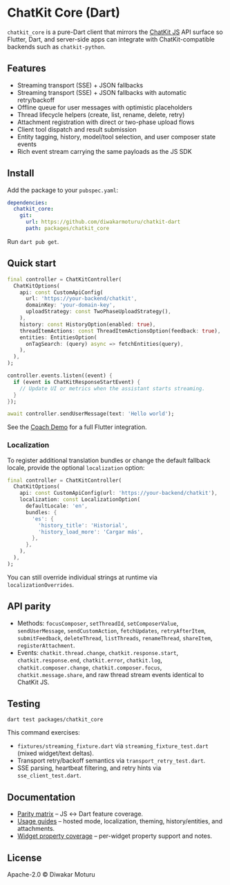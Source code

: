 # ChatKit Core (Dart)

`chatkit_core` is a pure-Dart client that mirrors the [ChatKit JS](https://github.com/openai/chatkit-js) API surface so Flutter, Dart, and server-side apps can integrate with ChatKit-compatible backends such as `chatkit-python`.

## Features

- Streaming transport (SSE) + JSON fallbacks
- Streaming transport (SSE) + JSON fallbacks with automatic retry/backoff
- Offline queue for user messages with optimistic placeholders
- Thread lifecycle helpers (create, list, rename, delete, retry)
- Attachment registration with direct or two-phase upload flows
- Client tool dispatch and result submission
- Entity tagging, history, model/tool selection, and user composer state events
- Rich event stream carrying the same payloads as the JS SDK

## Install

Add the package to your `pubspec.yaml`:

```yaml
dependencies:
  chatkit_core:
    git:
      url: https://github.com/diwakarmoturu/chatkit-dart
      path: packages/chatkit_core
```

Run `dart pub get`.

## Quick start

```dart
final controller = ChatKitController(
  ChatKitOptions(
    api: const CustomApiConfig(
      url: 'https://your-backend/chatkit',
      domainKey: 'your-domain-key',
      uploadStrategy: const TwoPhaseUploadStrategy(),
    ),
    history: const HistoryOption(enabled: true),
    threadItemActions: const ThreadItemActionsOption(feedback: true),
    entities: EntitiesOption(
      onTagSearch: (query) async => fetchEntities(query),
    ),
  ),
);

controller.events.listen((event) {
  if (event is ChatKitResponseStartEvent) {
    // Update UI or metrics when the assistant starts streaming.
  }
});

await controller.sendUserMessage(text: 'Hello world');
```

See the [Coach Demo](../../examples/coach_demo) for a full Flutter integration.

### Localization

To register additional translation bundles or change the default fallback locale, provide the optional `localization` option:

```dart
final controller = ChatKitController(
  ChatKitOptions(
    api: const CustomApiConfig(url: 'https://your-backend/chatkit'),
    localization: const LocalizationOption(
      defaultLocale: 'en',
      bundles: {
        'es': {
          'history_title': 'Historial',
          'history_load_more': 'Cargar más',
        },
      },
    ),
  ),
);
```

You can still override individual strings at runtime via `localizationOverrides`.

## API parity

- Methods: `focusComposer`, `setThreadId`, `setComposerValue`, `sendUserMessage`, `sendCustomAction`, `fetchUpdates`, `retryAfterItem`, `submitFeedback`, `deleteThread`, `listThreads`, `renameThread`, `shareItem`, `registerAttachment`.
- Events: `chatkit.thread.change`, `chatkit.response.start`, `chatkit.response.end`, `chatkit.error`, `chatkit.log`, `chatkit.composer.change`, `chatkit.composer.focus`, `chatkit.message.share`, and raw thread stream events identical to ChatKit JS.

## Testing

```
dart test packages/chatkit_core
```

This command exercises:

- `fixtures/streaming_fixture.dart` via `streaming_fixture_test.dart` (mixed widget/text deltas).
- Transport retry/backoff semantics via `transport_retry_test.dart`.
- SSE parsing, heartbeat filtering, and retry hints via `sse_client_test.dart`.

## Documentation

- [Parity matrix](../../docs/parity_matrix.md) – JS ↔ Dart feature coverage.
- [Usage guides](../../docs/usage_guides.md) – hosted mode, localization, theming, history/entities, and attachments.
- [Widget property coverage](../../docs/widget_property_coverage.md) – per-widget property support and notes.

## License

Apache-2.0 © Diwakar Moturu
